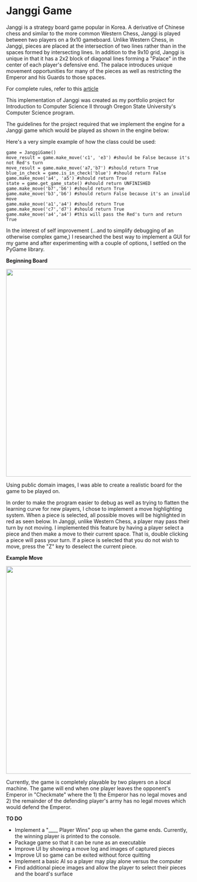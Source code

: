 # Janggi Game

Janggi is a strategy board game popular in Korea. A derivative of Chinese chess and similar to the more common Western Chess, Janggi is played between two players on a 9x10 gameboard. Unlike Western Chess, in Janggi, pieces are placed at the intersection of two lines rather than in the spaces formed by intersecting lines. In addition to the 9x10 grid, Janggi is unique in that it has a 2x2 block of diagonal lines forming a "Palace" in the center of each player's defensive end. The palace introduces unique movement opportunities for many of the pieces as well as restricting the Emperor and his Guards to those spaces.

For complete rules, refer to this [article](https://ancientchess.com/page/play-janggi.htm)

This implementation of Janggi was created as my portfolio project for Introduction to Computer Science II through Oregon State University's Computer Science program.

The guidelines for the project required that we implement the engine for a Janggi game which would be played as shown in the engine below:

Here's a very simple example of how the class could be used:
```
game = JanggiGame()
move_result = game.make_move('c1', 'e3') #should be False because it's not Red's turn
move_result = game.make_move('a7,'b7') #should return True
blue_in_check = game.is_in_check('blue') #should return False
game.make_move('a4', 'a5') #should return True
state = game.get_game_state() #should return UNFINISHED
game.make_move('b7','b6') #should return True
game.make_move('b3','b6') #should return False because it's an invalid move
game.make_move('a1','a4') #should return True
game.make_move('c7','d7') #should return True
game.make_move('a4','a4') #this will pass the Red's turn and return True
```

In the interest of self improvement (...and to simplify debugging of an otherwise complex game,) I researched the best way to implement a GUI for my game and after experimenting with a couple of options, I settled on the PyGame library. 

**Beginning Board**

<img src="https://i.imgur.com/CrOVIxf.png" height="564">

Using public domain images, I was able to create a realistic board for the game to be played on. 

In order to make the program easier to debug as well as trying to flatten the learning curve for new players, I chose to implement a move highlighting system. When a piece is selected, all possible moves will be highlighted in red as seen below. In Janggi, unlike Western Chess, a player may pass their turn by not moving. I implemented this feature by having a player select a piece and then make a move to their current space. That is, double clicking a piece will pass your turn. If a piece is selected that you do not wish to move, press the "Z" key to deselect the current piece.

**Example Move**

<img src="https://i.imgur.com/8xN59kE.png" height="564">

Currently, the game is completely playable by two players on a local machine. The game will end when one player leaves the opponent's Emperor in "Checkmate" where the 1) the Emperor has no legal moves and 2) the remainder of the defending player's army has no legal moves which would defend the Emperor.


**TO DO**
- Implement a "____ Player Wins" pop up when the game ends. Currently, the winning player is printed to the console.
- Package game so that it can be rune as an executable
- Improve UI by showing a move log and images of captured pieces
- Improve UI so game can be exited without force quitting
- Implement a basic AI so a player may play alone versus the computer
- Find additional piece images and allow the player to select their pieces and the board's surface
